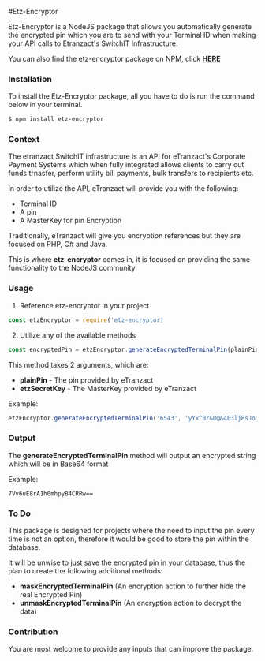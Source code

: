 #Etz-Encryptor

Etz-Encryptor is a NodeJS package that allows you automatically generate the encrypted pin which you are to send with your Terminal ID when making your API calls to Etranzact's SwitchIT Infrastructure.

You can also find the etz-encryptor package on NPM, click <a href="#">**HERE**</a>

### Installation

To install the Etz-Encryptor package, all you have to do is run the command below in your terminal.

```bash
$ npm install etz-encryptor
```

### Context

The etranzact SwitchIT infrastructure is an API for eTranzact's Corporate Payment Systems which when fully integrated allows clients to carry out funds trnasfer, perform utility bill payments, bulk transfers to recipients etc.

In order to utilize the API, eTranzact will provide you with the following:

- Terminal ID
- A pin
- A MasterKey for pin Encryption

Traditionally, eTranzact will give you encryption references but they are focused on PHP, C# and Java.

This is where **etz-encryptor** comes in, it is focused on providing the same functionality to the NodeJS community

### Usage

1. Reference etz-encryptor in your project

```javascript
const etzEncryptor = require('etz-encryptor)
```

2. Utilize any of the available methods

```javascript
const encryptedPin = etzEncryptor.generateEncryptedTerminalPin(plainPin, etzSecretKey)
```

This method takes 2 arguments, which are:

- **plainPin** - The pin provided by eTranzact
- **etzSecretKey** - The MasterKey provided by eTranzact

Example:

```javascript
etzEncryptor.generateEncryptedTerminalPin('6543', 'yYx^Br&D@&403ljRsJojNK6T5JuJdU')
```

### Output

The **generateEncryptedTerminalPin** method will output an encrypted string which will be in Base64 format

Example:

```
7Vv6uE8rA1h0mhpyB4CRRw==
```

### To Do

This package is designed for projects where the need to input the pin every time is not an option, therefore it would be good to store the pin within the database.

It will be unwise to just save the encrypted pin in your database, thus the plan to create the following additional methods:

- **maskEncryptedTerminalPin** (An encryption action to further hide the real Encrypted Pin)
- **unmaskEncryptedTerminalPin** (An encryption action to decrypt the data)

### Contribution

You are most welcome to provide any inputs that can improve the package.
